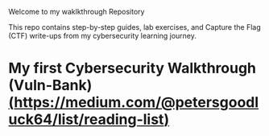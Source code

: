 Welcome to my waklkthrough Repository
  
This repo contains step-by-step guides, lab exercises, and Capture the Flag (CTF) write-ups from my cybersecurity learning journey.

# My first Cybersecurity Walkthrough (Vuln-Bank) [(https://medium.com/@petersgoodluck64/list/reading-list)](https://medium.com/@goodypetes/list/reading-list)
